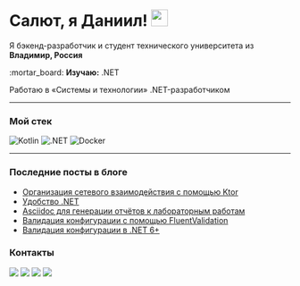 <h1>Салют, я Даниил! <img src="https://emojis.slackmojis.com/emojis/images/1531849430/4246/blob-sunglasses.gif?1531849430" width="30"/></h1>
<p>
  Я бэкенд-разработчик и студент технического университета из <img src="https://img.icons8.com/color/344/russian-federation-circular.png" width="13"> <b>Владимир, Россия</b></br>
</p>
:mortar_board: <b>Изучаю:</b> .NET

Работаю в «Системы и технологии» .NET-разработчиком
<hr>
<h3>Мой стек</h3>
<p>
  <img alt="Kotlin" src="https://img.shields.io/badge/-Kotlin-B125EA?style=for-the-badge&logo=kotlin&logoColor=white" />
  <img alt=".NET" src="https://img.shields.io/badge/-.NET-605ca9?style=for-the-badge&logo=dotnet&logoColor=white" />
  <!--<img alt="Python" src="https://img.shields.io/badge/-Python-3776AB?style=for-the-badge&logo=python&logoColor=white" />-->
  <img alt="Docker" src="https://img.shields.io/badge/-Docker-46a2f1?style=for-the-badge&logo=docker&logoColor=white" />
</p>
<hr>

### Последние посты в блоге
<!-- BLOG-POST-LIST:START -->
- [Организация сетевого взаимодействия с помощью Ktor](https://dadyarri.ru/posts/ktor-networking/)
- [Удобство .NET](https://dadyarri.ru/posts/convenience-of-dotnet/)
- [Asciidoc для генерации отчётов к лабораторным работам](https://dadyarri.ru/posts/asciidoc/)
- [Валидация конфигурации с помощью FluentValidation](https://dadyarri.ru/posts/config-fluent-validation/)
- [Валидация конфигурации в .NET 6+](https://dadyarri.ru/posts/typed-config-dotnet/)
<!-- BLOG-POST-LIST:END -->

### Контакты

<a title="Telegram" href="https://t.me/dadyarri"><img src="https://img.shields.io/badge/-telegram-26A5E4?style=for-the-badge&logo=telegram&logoColor=white"></a>
<a title="Блог" href="https://t.me/yadevblog"><img src="https://img.shields.io/badge/-Блог-FF8800?style=for-the-badge&logo=micro.blog&logoColor=white"></a>
<a title="Блог" href="https://dadyarri.ru/posts?utm_source=github"><img src="https://img.shields.io/badge/-Блог-FAFAFA?style=for-the-badge&logo=rss&logoColor=black"></a>
<a title="Linkedin" href="https://linkedin.com/in/dadyarri"><img src="https://img.shields.io/badge/-linkedin-0A66C2?style=for-the-badge&logo=linkedin&logoColor=white"></a>

